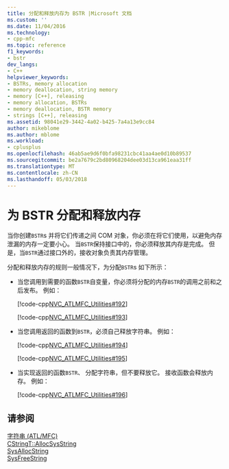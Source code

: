 ```yaml
---
title: 分配和释放内存为 BSTR |Microsoft 文档
ms.custom: ''
ms.date: 11/04/2016
ms.technology:
- cpp-mfc
ms.topic: reference
f1_keywords:
- bstr
dev_langs:
- C++
helpviewer_keywords:
- BSTRs, memory allocation
- memory deallocation, string memory
- memory [C++], releasing
- memory allocation, BSTRs
- memory deallocation, BSTR memory
- strings [C++], releasing
ms.assetid: 98041e29-3442-4a02-b425-7a4a13e9cc84
author: mikeblome
ms.author: mblome
ms.workload:
- cplusplus
ms.openlocfilehash: 46ab5ae9d6f0bfa98231cbc41aa4ae0d10b89537
ms.sourcegitcommit: be2a7679c2bd80968204dee03d13ca961eaa31ff
ms.translationtype: MT
ms.contentlocale: zh-CN
ms.lasthandoff: 05/03/2018
---
```

# <a name="allocating-and-releasing-memory-for-a-bstr"></a>为 BSTR 分配和释放内存
当你创建`BSTR`s 并将它们传递之间 COM 对象，你必须在将它们使用，以避免内存泄漏的内存一定要小心。 当`BSTR`保持接口中的，你必须释放其内存是完成。 但是，当`BSTR`通过接口外的，接收对象负责其内存管理。  
  
 分配和释放内存的规则一般情况下，为分配`BSTR`s 如下所示：  
  
-   当您调用到需要的函数`BSTR`自变量，你必须将分配的内存`BSTR`的调用之前和之后发布。 例如：  
  
     [!code-cpp[NVC_ATLMFC_Utilities#192](../atl-mfc-shared/codesnippet/cpp/allocating-and-releasing-memory-for-a-bstr_1.cpp)]  
  
     [!code-cpp[NVC_ATLMFC_Utilities#193](../atl-mfc-shared/codesnippet/cpp/allocating-and-releasing-memory-for-a-bstr_2.cpp)]  
  
-   当您调用返回的函数到`BSTR`，必须自己释放字符串。 例如：  
  
     [!code-cpp[NVC_ATLMFC_Utilities#194](../atl-mfc-shared/codesnippet/cpp/allocating-and-releasing-memory-for-a-bstr_3.cpp)]  
  
     [!code-cpp[NVC_ATLMFC_Utilities#195](../atl-mfc-shared/codesnippet/cpp/allocating-and-releasing-memory-for-a-bstr_4.cpp)]  
  
-   当实现返回的函数`BSTR`、 分配字符串，但不要释放它。 接收函数会释放内存。 例如：  
  
     [!code-cpp[NVC_ATLMFC_Utilities#196](../atl-mfc-shared/codesnippet/cpp/allocating-and-releasing-memory-for-a-bstr_5.cpp)]  
  
## <a name="see-also"></a>请参阅  
 [字符串 (ATL/MFC)](../atl-mfc-shared/strings-atl-mfc.md)   
 [CStringT::AllocSysString](../atl-mfc-shared/reference/cstringt-class.md#allocsysstring)   
 [SysAllocString](https://msdn.microsoft.com/library/windows/desktop/ms221458.aspx)   
 [SysFreeString](https://msdn.microsoft.com/library/windows/desktop/ms221481.aspx)

